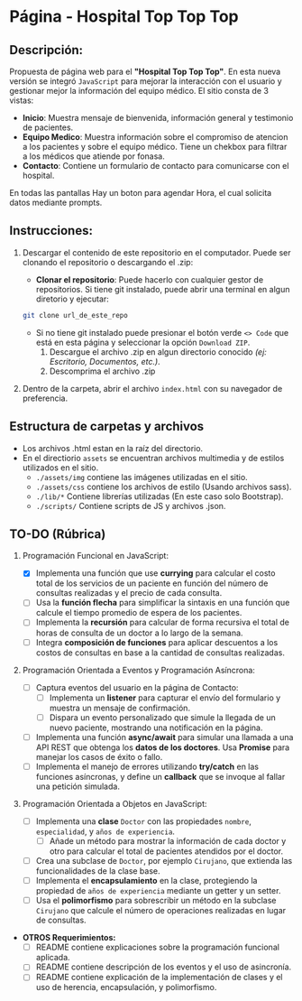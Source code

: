 # Página - Hospital Top Top Top

## Descripción:

Propuesta de página web para el **"Hospital Top Top Top"**. En esta nueva versión se integró `JavaScript` para mejorar la interacción con el usuario y gestionar mejor la información del equipo médico. El sitio consta de 3 vistas:

- **Inicio**: Muestra mensaje de bienvenida, información general y testimonio de pacientes.
- **Equipo Medico**: Muestra información sobre el compromiso de atencion a los pacientes y sobre el equipo médico. Tiene un chekbox para filtrar a los médicos que atiende por fonasa.
- **Contacto**: Contiene un formulario de contacto para comunicarse con el hospital.

En todas las pantallas Hay un boton para agendar Hora, el cual solicita datos mediante prompts.

## Instrucciones:

1. Descargar el contenido de este repositorio en el computador. Puede ser clonando el repositorio o descargando el .zip:

   - **Clonar el repositorio**: Puede hacerlo con cualquier gestor de repositorios. Si tiene git instalado, puede abrir una terminal en algun diretorio y ejecutar:

   ```bash
   git clone url_de_este_repo
   ```

   - Si no tiene git instalado puede presionar el botón verde `<> Code` que está en esta página y seleccionar la opción `Download ZIP`.
     1. Descargue el archivo .zip en algun directorio conocido _(ej: Escritorio, Documentos, etc.)_.
     2. Descomprima el archivo .zip

2. Dentro de la carpeta, abrir el archivo `index.html` con su navegador de preferencia.

## Estructura de carpetas y archivos

- Los archivos .html estan en la raíz del directorio.
- En el directiorio `assets` se encuentran archivos multimedia y de estilos utilizados en el sitio.
  - `./assets/img` contiene las imágenes utilizadas en el sitio.
  - `./assets/css` contiene los archivos de estilo (Usando archivos sass).
  - `./lib/*` Contiene librerías utilizadas (En este caso solo Bootstrap).
  - `./scripts/` Contiene scripts de JS y archivos .json.

## TO-DO (Rúbrica)

1. Programación Funcional en JavaScript:

   - [x] Implementa una función que use **currying** para calcular el costo total de los servicios de un paciente en función del número de consultas realizadas y el precio de cada consulta.
   - [ ] Usa la **función flecha** para simplificar la sintaxis en una función que calcule el tiempo promedio de espera de los pacientes.
   - [ ] Implementa la **recursión** para calcular de forma recursiva el total de horas de consulta de un doctor a lo largo de la semana.
   - [ ] Integra **composición de funciones** para aplicar descuentos a los costos de consultas en base a la cantidad de consultas realizadas.

2. Programación Orientada a Eventos y Programación Asíncrona:

   - [ ] Captura eventos del usuario en la página de Contacto:
     - [ ] Implementa un **listener** para capturar el envío del formulario y muestra un mensaje de confirmación.
     - [ ] Dispara un evento personalizado que simule la llegada de un nuevo paciente, mostrando una notificación en la página.
   - [ ] Implementa una función **async/await** para simular una llamada a una API REST que obtenga los **datos de los doctores**. Usa **Promise** para manejar los casos de éxito o fallo.
   - [ ] Implementa el manejo de errores utilizando **try/catch** en las funciones asíncronas, y define un **callback** que se invoque al fallar una petición simulada.

3. Programación Orientada a Objetos en JavaScript:
   - [ ] Implementa una **clase** `Doctor` con las propiedades `nombre`, `especialidad`, y `años de experiencia`.
     - [ ] Añade un método para mostrar la información de cada doctor y otro para calcular el total de pacientes atendidos por el doctor.
   - [ ] Crea una subclase de `Doctor`, por ejemplo `Cirujano`, que extienda las funcionalidades de la clase base.
   - [ ] Implementa el **encapsulamiento** en la clase, protegiendo la propiedad de `años de experiencia` mediante un getter y un setter.
   - [ ] Usa el **polimorfismo** para sobrescribir un método en la subclase `Cirujano` que calcule el número de operaciones realizadas en lugar de consultas.

- **OTROS Requerimientos:**
  - [ ] README contiene explicaciones sobre la programación funcional aplicada.
  - [ ] README contiene descripción de los eventos y el uso de asincronía.
  - [ ] README contiene explicación de la implementación de clases y el uso de herencia, encapsulación, y polimorfismo.
